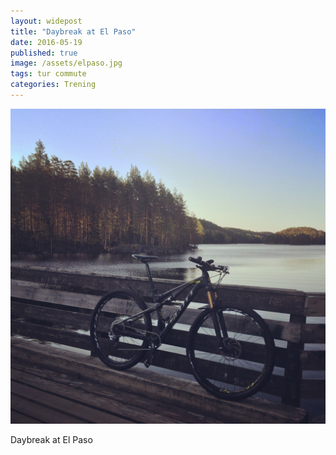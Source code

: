 ```yaml
---
layout: widepost
title: "Daybreak at El Paso"
date: 2016-05-19
published: true
image: /assets/elpaso.jpg
tags: tur commute
categories: Trening
---
```


<img src="/assets/elpaso.jpg" />

Daybreak at El Paso
